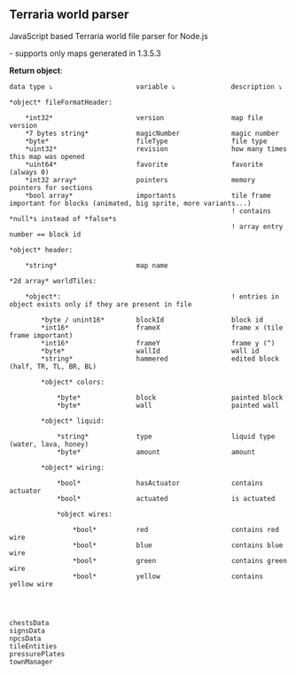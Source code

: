 ## Terraria world parser

JavaScript based Terraria world file parser for Node.js

 \- supports only maps generated in 1.3.5.3

**Return object**:

    data type ⤵                     variable ⤵              description ⤵

    *object* fileFormatHeader:

        *int32*                     version                 map file version
        *7 bytes string*            magicNumber             magic number
        *byte*                      fileType                file type
        *uint32*                    revision                how many times this map was opened
        *uint64*                    favorite                favorite (always 0)
        *int32 array*               pointers                memory pointers for sections
        *bool array*                importants              tile frame important for blocks (animated, big sprite, more variants...) 
                                                            ! contains *null*s instead of *false*s
                                                            ! array entry number == block id

    *object* header:

        *string*                    map name

    *2d array* worldTiles:
        
        *object*:                                           ! entries in object exists only if they are present in file

            *byte / unint16*        blockId                 block id
            *int16*                 frameX                  frame x (tile frame important)
            *int16*                 frameY                  frame y (^)
            *byte*                  wallId                  wall id
            *string*                hammered                edited block (half, TR, TL, BR, BL)

            *object* colors: 

                *byte*              block                   painted block
                *byte*              wall                    painted wall

            *object* liquid:

                *string*            type                    liquid type (water, lava, honey)
                *byte*              amount                  amount

            *object* wiring:

                *bool*              hasActuator             contains actuator
                *bool*              actuated                is actuated

                *object wires:

                    *bool*          red                     contains red wire
                    *bool*          blue                    contains blue wire
                    *bool*          green                   contains green wire
                    *bool*          yellow                  contains yellow wire




    chestsData
    signsData
    npcsData
    tileEntities
    pressurePlates
    townManager